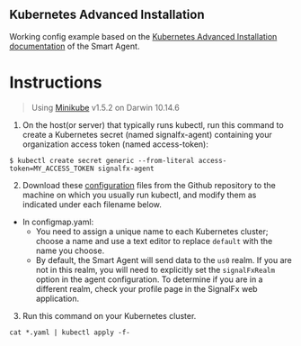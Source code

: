 ## Kubernetes Advanced Installation

Working config example based on the [Kubernetes Advanced Installation documentation](https://docs.signalfx.com/en/latest/integrations/kubernetes/k8s-advanced-installation.html#kubernetes-advanced-installation) of the Smart Agent.


# Instructions 
> Using [Minikube](https://minikube.sigs.k8s.io/docs/) v1.5.2 on Darwin 10.14.6

1. On the host(or server) that typically runs kubectl, run this command to create a Kubernetes secret (named signalfx-agent) containing your organization access token (named access-token):

`$ kubectl create secret generic --from-literal access-token=MY_ACCESS_TOKEN signalfx-agent`

2. Download these [configuration](https://github.com/jlawtonSFX/o11yseramp/tree/main/Week%202/Kubernetes%20Advanced%20Installation) files from the Github repository to the machine on which you usually run kubectl, and modify them as indicated under each filename below.

- In configmap.yaml:
  - You need to assign a unique name to each Kubernetes cluster; choose a name and use a text editor to replace `default` with the name you choose.
  - By default, the Smart Agent will send data to the `us0` realm. If you are not in this realm, you will need to explicitly set the `signalFxRealm` option in the agent configuration. To determine if you are in a different realm, check your profile page in the SignalFx web application.

3. Run this command on your Kubernetes cluster.

`cat *.yaml | kubectl apply -f-`
  


